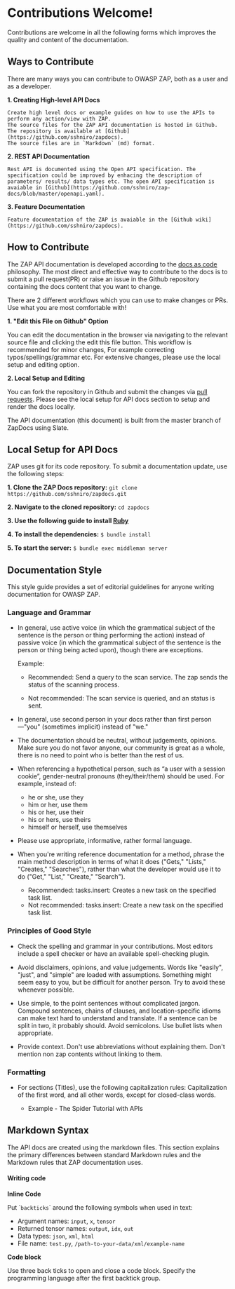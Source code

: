 <a name="contribution"></a>Contributions Welcome!
=========================================

Contributions are welcome in all the following forms which improves the quality and content of the documentation.

## Ways to Contribute

There are many ways you can contribute to OWASP ZAP, both as a user and as a developer.

**1. Creating High-level API Docs**

    Create high level docs or example guides on how to use the APIs to perform any action/view with ZAP.
    The source files for the ZAP API documentation is hosted in Github. The repository is available at [Github](https://github.com/sshniro/zapdocs).
    The source files are in `Markdown` (md) format.
    
**2. REST API Documentation**

    Rest API is documented using the Open API specification. The specification could be improved by enhacing the description of 
    parameters/ results/ data types etc. The open API specification is avaiable in [Github](https://github.com/sshniro/zap-docs/blob/master/openapi.yaml).

**3. Feature Documentation**

    Feature documentation of the ZAP is avaiable in the [Github wiki](https://github.com/sshniro/zapdocs).


## How to Contribute

The ZAP API documentation is developed according to the [docs as code](https://www.writethedocs.org/guide/docs-as-code/) philosophy.
The most direct and effective way to contribute to the docs is to submit a pull request(PR) or raise an 
issue in the Github repository containing the docs content that you want to change.

There are 2 different workflows which you can use to make changes or PRs. Use what you are most comfortable with!

**1. "Edit this File on Github" Option**
    
You can edit the documentation in the browser via navigating to the relevant source file and clicking the edit this file button.
This workflow is recommended for minor changes, For example correcting typos/spellings/grammar etc.
For extensive changes, please use the local setup and editing option.

**2. Local Setup and Editing**
    
You can fork the repository in Github and submit the changes via [pull requests](https://help.github.com/en/articles/creating-a-pull-request-from-a-fork). 
Please see the local setup for API docs section to setup and render the docs locally.


<aside class="notice">
The API documentation (this document) is built from the master branch of ZapDocs using Slate.
</aside>

## Local Setup for API Docs

ZAP uses git for its code repository. 
To submit a documentation update, use the following steps:

**1. Clone the ZAP Docs repository:** 
    `git clone https://github.com/sshniro/zapdocs.git`
   
**2. Navigate to the cloned repository:** 
    `cd zapdocs`
    
**3. Use the following guide to install [Ruby](https://www.ruby-lang.org/en/documentation/installation/)**

**4. To install the dependencies:** `$ bundle install`
        
**5. To start the server:** `$ bundle exec middleman server`

## Documentation Style

This style guide provides a set of editorial guidelines for anyone writing documentation for OWASP ZAP.

### Language and Grammar
 

* In general, use active voice (in which the grammatical subject of the sentence is the person or thing performing the action) 
instead of passive voice (in which the grammatical subject of the sentence is the person or thing being acted upon), though there are exceptions.

    Example:

    - Recommended: Send a query to the scan service. The zap sends the status of the scanning process.

    - Not recommended: The scan service is queried, and an status is sent.


* In general, use second person in your docs rather than first person—"you" (sometimes implicit) instead of "we."

* The documentation should be neutral, without judgements, opinions. Make sure you do not favor anyone, our community is great as a whole, 
there is no need to point who is better than the rest of us.

* When referencing a hypothetical person, such as “a user with a session cookie”, gender-neutral pronouns (they/their/them) should be used. For example, instead of:
    - he or she, use they
    - him or her, use them
    - his or her, use their
    - his or hers, use theirs
    - himself or herself, use themselves
    
* Please use appropriate, informative, rather formal language.
    
* When you're writing reference documentation for a method, phrase the main method description in terms of what it does 
("Gets," "Lists," "Creates," "Searches"), rather than what the developer would use it to do ("Get," "List," "Create," "Search").

    - Recommended: tasks.insert: Creates a new task on the specified task list.
    - Not recommended: tasks.insert: Create a new task on the specified task list.

### Principles of Good Style

* Check the spelling and grammar in your contributions. Most editors include a spell checker or have an available spell-checking plugin.

* Avoid disclaimers, opinions, and value judgements. Words like "easily", "just", and "simple" are loaded with assumptions. 
Something might seem easy to you, but be difficult for another person. Try to avoid these whenever possible.

* Use simple, to the point sentences without complicated jargon. Compound sentences, chains of clauses, and location-specific 
idioms can make text hard to understand and translate. If a sentence can be split in two, it probably should. Avoid semicolons. 
Use bullet lists when appropriate.

* Provide context. Don't use abbreviations without explaining them. Don't mention non zap contents without linking to them.
 
### Formatting

* For sections (Titles), use the following capitalization rules: Capitalization of the first word, and all other words, 
except for closed-class words.

    - Example - The Spider Tutorial with APIs
    
    
## Markdown Syntax

The API docs are created using the markdown files. This section explains the primary differences between standard Markdown rules 
and the Markdown rules that ZAP documentation uses.

#### Writing code

**Inline Code**

Put \``backticks`\` around the following symbols when used in text:

* Argument names: `input`, `x`, `tensor`
* Returned tensor names: `output`, `idx`, `out`
* Data types: `json`, `xml`, `html`
* File name: `test.py`, `/path-to-your-data/xml/example-name`

**Code block**                                              

Use three back ticks to open and close a code block. Specify the programming language after the first backtick group.

